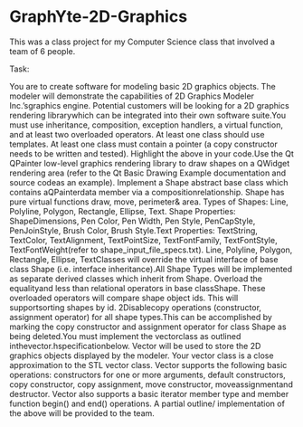 # GraphYte-2D-Graphics

This was a class project for my Computer Science class that involved a team of 6 people. 

Task:

You are to create software for modeling basic 2D graphics objects. The modeler will demonstrate the capabilities of 2D Graphics 
Modeler Inc.’sgraphics engine. Potential customers will be looking for a 2D graphics rendering librarywhich can be integrated into their 
own software suite.You must use inheritance, composition, exception handlers, a virtual function, and at least two overloaded operators. 
At least one class should use templates. At least one class must contain a pointer (a copy constructor needs to be written and tested).
Highlight the above in your code.Use the Qt QPainter low-level graphics rendering library to draw shapes on a QWidget rendering area 
(refer to the Qt Basic Drawing Example documentation and source codeas an example). Implement a Shape abstract base class which contains 
aQPainterdata member via a compositionrelationship. Shape has pure virtual functions draw, move, perimeter& area. Types of Shapes: Line, 
Polyline, Polygon, Rectangle, Ellipse, Text. Shape Properties: ShapeDimensions, Pen Color, Pen Width, Pen Style, PenCapStyle, 
PenJoinStyle, Brush Color, Brush Style.Text Properties: TextString, TextColor, TextAlignment, TextPointSize, TextFontFamily, 
TextFontStyle, TextFontWeight(refer to shape_input_file_specs.txt). Line, Polyline, Polygon, Rectangle, Ellipse, TextClasses will override
the virtual interface of base class Shape (i.e. interface inheritance).All Shape Types will be implemented as separate derived classes 
which inherit from Shape. Overload the equalityand less than relational operators in base classShape. These overloaded operators will 
compare shape object ids. This will supportsorting shapes by id. 2Disablecopy operations (constructor, assignment operator) for all shape 
types.This can be accomplished by marking the copy constructor and assignment operator for class Shape as being deleted.You must 
implement the vectorclass as outlined inthevector.hspecificationbelow. Vector will be used to store the 2D graphics objects displayed by 
the modeler. Your vector class is a close approximation to the STL vector class. Vector supports the following basic operations: 
constructors for one or more arguments, default constructors, copy constructor, copy assignment, move constructor, moveassignmentand 
destructor. Vector also supports a basic iterator member type and member function begin() and end() operations. A partial outline/
implementation of the above will be provided to the team.
